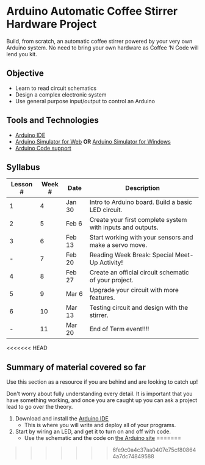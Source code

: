 # Arduino Automatic Coffee Stirrer Hardware Project

Build, from scratch, an automatic coffee stirrer powered by your very own Arduino system.  No need to bring your own hardware as Coffee ‘N Code will lend you kit.

## Objective
* Learn to read circuit schematics
* Design a complex electronic system
* Use general purpose input/output to control an Arduino

## Tools and Technologies
* [Arduino IDE](https://www.arduino.cc/en/Main/Software)
* [Arduino Simulator for Web](https://www.tinkercad.com/circuits)
**OR**
[Arduino Simulator for Windows](https://www.sites.google.com/site/unoardusim/services)
* [Arduino Code support](https://www.arduino.cc/en/Tutorial/BuiltInExamples)

## Syllabus
| Lesson # | Week # | Date          | Description                                           |
| -------- | ------ | ------------- | ------------------------------------------------------|
| 1        | 4      | Jan 30  | Intro to Arduino board. Build a basic LED circuit.                       |
| 2        | 5      | Feb 6 | Create your first complete system with inputs and outputs.     |
| 3        | 6      | Feb 13  | Start working with your sensors and make a servo move.       |
| -        | 7      | Feb 20 | Reading Week Break: Special Meet-Up Activity!         |
| 4        | 8      | Feb 27 | Create an official circuit schematic of your project.    |
| 5        | 9      | Mar 6 | Upgrade your circuit with more features.|
| 6        | 10     | Mar 13 | Testing circuit and design with the stirrer. |
| -        | 11     | Mar 20 |End of Term event!!!! |
<<<<<<< HEAD

## Summary of material covered so far
Use this section as a resource if you are behind and are looking to catch up!

Don't worry about fully understanding every detail. It is important that you have something working, and once you are caught up you can ask a project lead to go over the theory.

1. Download and install the [Arduino IDE](https://www.arduino.cc/en/Main/Software)
    - This is where you will write and deploy all of your programs.
2. Start by wiring an LED, and get it to turn on and off with code.
    - Use the schematic and the code on [the Arduino site](https://www.arduino.cc/en/tutorial/blink)
=======
>>>>>>> 6fe9c0a4c37aa0407e75cf808644a7dc74849588
